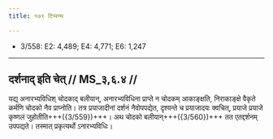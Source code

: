 ```yaml
---
title: १७९ टिप्पण्यः

---
```

- 3/558: E2: 4,489; E4: 4,771; E6: 1,247

____________________________________________


## दर्शनाद् इति चेत् // MS_३,६.४ //

यद्य् अनारभ्यविधिश् चोदकाद् बलीयान्, अनारभ्यविधिना प्राप्ते न चोदकम् आकाङ्क्षति, निराकाङ्क्षे वैकृते कर्मणि चोदको नैव प्राप्नोति। तत्र प्रयाजादीनां दर्शनं नैवोपपद्येत, दृश्यन्ते च प्रयाजादयः क्वचित्, प्रयाजे प्रयाजे कृष्णलं जुहोतीति+++({3/559})+++। अथ चोदको बलीयान्+++({3/560})+++ तत एतद्दर्शनम् उपपद्यते। तस्मात् प्रकृत्यर्थो ऽनारभ्यविधिः।
